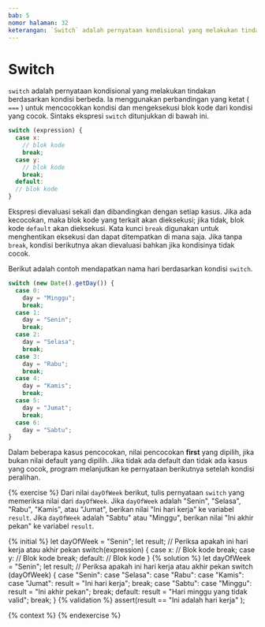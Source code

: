 ```yaml
---
bab: 5
nomor halaman: 32
keterangan: `Switch` adalah pernyataan kondisional yang melakukan tindakan berdasarkan berbagai kondisi yang berbeda. Ini menggunakan perbandingan ketat (strict comparison) untuk mencocokkan kondisi dan mengeksekusi blok kode dari kondisi yang sesuai.
---
```


# Switch

`switch` adalah pernyataan kondisional yang melakukan tindakan berdasarkan kondisi berbeda. Ia menggunakan perbandingan yang ketat ( `===` ) untuk mencocokkan kondisi dan mengeksekusi blok kode dari kondisi yang cocok. Sintaks ekspresi `switch` ditunjukkan di bawah ini.

```javascript
switch (expression) {
  case x:
    // blok kode
    break;
  case y:
    // blok kode
    break;
  default:
  // blok kode
}
```

Ekspresi dievaluasi sekali dan dibandingkan dengan setiap kasus. Jika ada kecocokan, maka blok kode yang terkait akan dieksekusi; jika tidak, blok kode `default` akan dieksekusi. Kata kunci `break` digunakan untuk menghentikan eksekusi dan dapat ditempatkan di mana saja. Jika tanpa `break`, kondisi berikutnya akan dievaluasi bahkan jika kondisinya tidak cocok.&#x20;

Berikut adalah contoh mendapatkan nama hari berdasarkan kondisi `switch`.&#x20;

```javascript
switch (new Date().getDay()) {
  case 0:
    day = "Minggu";
    break;
  case 1:
    day = "Senin";
    break;
  case 2:
    day = "Selasa";
    break;
  case 3:
    day = "Rabu";
    break;
  case 4:
    day = "Kamis";
    break;
  case 5:
    day = "Jumat";
    break;
  case 6:
    day = "Sabtu";
}
```

Dalam beberapa kasus pencocokan, nilai pencocokan **first** yang dipilih, jika bukan nilai default yang dipilih. Jika tidak ada default dan tidak ada kasus yang cocok, program melanjutkan ke pernyataan berikutnya setelah kondisi peralihan.&#x20;

{% exercise %}
Dari nilai `dayOfWeek` berikut, tulis pernyataan `switch` yang memeriksa nilai dari `dayOfWeek`. Jika `dayOfWeek` adalah "Senin", "Selasa", "Rabu", "Kamis", atau "Jumat", berikan nilai "Ini hari kerja" ke variabel `result`. Jika `dayOfWeek` adalah "Sabtu" atau "Minggu", berikan nilai "Ini akhir pekan" ke variabel `result`.

{% initial %}
let dayOfWeek = "Senin";
let result;
// Periksa apakah ini hari kerja atau akhir pekan
switch(expression) {
case x:
// Blok kode
break;
case y:
// Blok kode
break;
default:
// Blok kode
}
{% solution %}
let dayOfWeek = "Senin";
let result;
// Periksa apakah ini hari kerja atau akhir pekan
switch (dayOfWeek) {
case "Senin":
case "Selasa":
case "Rabu":
case "Kamis":
case "Jumat":
result = "Ini hari kerja";
break;
case "Sabtu":
case "Minggu":
result = "Ini akhir pekan";
break;
default:
result = "Hari minggu yang tidak valid";
break;
}
{% validation %}
assert(result == "Ini adalah hari kerja" );

{% context %}
{% endexercise %}
